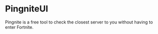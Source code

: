 # PingniteUI
Pingnite is a free tool to check the closest server to you without having to enter Fortnite.
